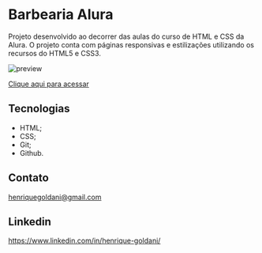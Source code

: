 # Barbearia Alura



Projeto desenvolvido ao decorrer das aulas do curso de HTML e CSS da Alura. O projeto conta com páginas responsivas e estilizações utilizando os recursos do HTML5 e CSS3.

![preview](../BarbeariaAlura/imagens/bg.jpg)

[Clique aqui para acessar](https://henriquegoldani.github.io/BarbeariaAlura/)

## Tecnologias

- HTML;
- CSS;
- Git;
- Github.

## Contato

henriquegoldani@gmail.com

## Linkedin 

https://www.linkedin.com/in/henrique-goldani/
